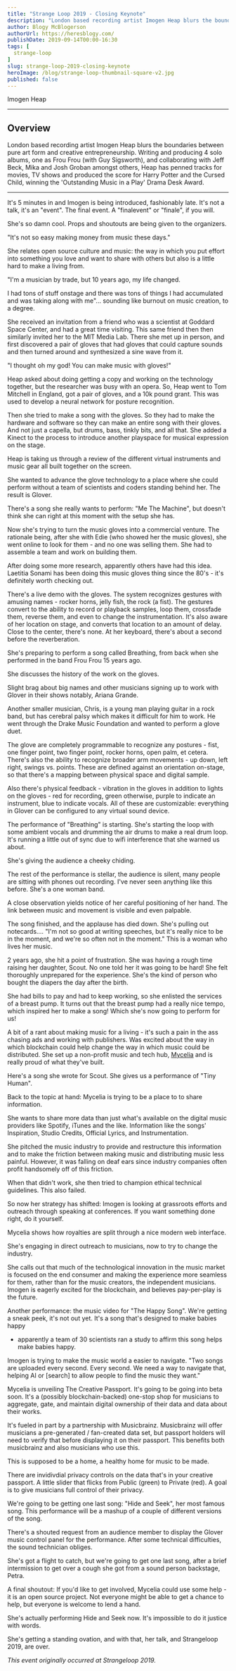 ```yaml
---
title: "Strange Loop 2019 - Closing Keynote"
description: "London based recording artist Imogen Heap blurs the boundaries between pure art form and creative entrepreneurship. Writing and producing 4 solo albums, one as Frou Frou (with Guy Sigsworth), and collaborating with Jeff Beck, Mika and Josh Groban amongst others, Heap has penned tracks for movies, TV shows and produced the score for Harry Potter and the Cursed Child, winning the 'Outstanding Music in a Play' Drama Desk Award."
author: Blogy McBlogerson
authorUrl: https://heresblogy.com/
publishDate: 2019-09-14T00:00-16:30
tags: [
  strange-loop
]
slug: strange-loop-2019-closing-keynote
heroImage: /blog/strange-loop-thumbnail-square-v2.jpg
published: false
---
```


<div class="container p-0 liveblog-presenters">
  <div class="row m-0">
      <p class=" mr-12 m-0">
        <span class="liveblog-presenters__name">Imogen Heap</span>
        <a href="https://twitter.com/imogenheap" target="_blank" title="Twitter"><i class="fa fa-twitter pr-2"></i></a>
        <a href="http://www.imogenheap.com/" target="_blank" title="Speaker's site"><i class="fa fa-globe pr-2"></i></a>
      </p>
  </div>
</div>

---

## Overview

London based recording artist Imogen Heap blurs the boundaries between pure art
form and creative entrepreneurship. Writing and producing 4 solo albums, one as
Frou Frou (with Guy Sigsworth), and collaborating with Jeff Beck, Mika and Josh
Groban amongst others, Heap has penned tracks for movies, TV shows and produced
the score for Harry Potter and the Cursed Child, winning the 'Outstanding Music
in a Play' Drama Desk Award.

---

It's 5 minutes in and Imogen is being introduced, fashionably late. It's not a
talk, it's an "event". The final event. A "finalevent" or "finale", if you
will.

She's so damn cool. Props and shoutouts are being given to the organizers.

"It's not so easy making money from music these days."

She relates open source culture and music: the way in which you put effort into
something you love and want to share with others but also is a little hard to
make a living from.

"I'm a musician by trade, but 10 years ago, my life changed.

I had tons of stuff onstage and there was tons of things I had accumulated and
was taking along with me"... sounding like burnout on music creation, to a
degree.

She received an invitation from a friend who was a scientist at Goddard Space
Center, and had a great time visiting. This same friend then then similarly
invited her to the MIT Media Lab. There she met up in person, and first
discovered a pair of gloves that had gloves that could capture sounds and then
turned around and synthesized a sine wave from it.

"I thought oh my god! You can make music with gloves!"

Heap asked about doing getting a copy and working on the technology together,
but the researcher was busy with an opera. So, Heap went to Tom Mitchell in
England, got a pair of gloves, and  a 10k pound grant. This was used to develop
a neural network for posture recognition. 

Then she tried to make a song with the gloves. So they had to make the hardware
and software so they can make an entire song with their gloves. And not just a
capella, but drums, bass, tinkly bits, and all that. She added a Kinect to the
process to introduce another playspace for musical expression on the stage.

Heap is taking us through a review of the different virtual instruments and
music gear all built together on the screen.

She wanted to advance the glove technology to a place where she could perform
without a team of scientists and coders standing behind her. The result is
Glover.

There's a song she really wants to perform: "Me The Machine", but doesn't think
she can right at this moment with the setup she has.

Now she's trying to turn the music gloves into a commercial venture. The
rationale being, after she with Edie (who showed her the music gloves), she
went online to look for them - and no one was selling them. She had to assemble
a team and work on building them.

After doing some more research, apparently others have had this idea. Laetitia
Sonami has been doing this music gloves thing since the 80's - it's definitely
worth checking out.

There's a live demo with the gloves. The system recognizes gestures with
amusing names - rocker horns, jelly fish, the rock (a fist).  The gestures
convert to the ability to record or playback samples, loop them, crossfade
them, reverse them, and even to change the instrumentation. It's also aware of
her location on stage, and converts that location to an amount of delay. Close
to the center, there's none. At her keyboard, there's about a second before the
reverberation.

She's preparing to perform a song called Breathing, from back when she
performed in the band Frou Frou 15 years ago.

She discusses the history of the work on the gloves.

Slight brag about big names and other musicians signing up to work with Glover
in their shows notably, Ariana Grande. 

Another smaller musician, Chris, is a young man playing guitar in a rock band,
but has cerebral palsy which makes it difficult for him to work. He went
through the Drake Music Foundation and wanted to perform a glove duet.

The glove are completely programmable to recognize any postures - fist, one
finger point, two finger point, rocker horns, open palm, et cetera. There's
also the ability to recognize broader arm movements - up down, left right,
swings vs. points. These are defined against an orientation on-stage, so that
there's a mapping between physical space and digital sample.

Also there's physical feedback - vibration in the gloves in addition to lights
on the gloves - red for recording, green otherwise, purple to indicate an
instrument, blue to indicate vocals. All of these are customizable: everything
in Glover can be configured to any virtual sound device.

The performance of "Breathing" is starting. She's starting the loop with some
ambient vocals and drumming the air drums to make a real drum loop. It's
running a little out of sync due to wifi interference that she warned us about.

She's giving the audience a cheeky chiding.

The rest of the performance is stellar, the audience is silent, many people are
sitting with phones out recording. I've never seen anything like this before.
She's a one woman band.

A close observation yields notice of her careful positioning of her hand. The
link between music and movement is visible and even palpable. 

The song finished, and the applause has died down. She's pulling out
notecards.... "I'm not so good at writing speeches, but it's really nice to be
in the moment, and we're so often not in the moment." This is a woman who lives
her music.

2 years ago, she hit a point of frustration. She was having a rough time
raising her daughter, Scout. No one told her it was going to be hard! She felt
thoroughly unprepared for the experience. She's the kind of person who bought
the diapers the day after the birth.

She had bills to pay and had to keep working, so she enlisted the services of a
breast pump. It turns out that the breast pump had a really nice tempo, which
inspired her to make a song! Which she's now going to perform for us!

A bit of a rant about making music for a living - it's such a pain in the ass
chasing ads and working with publishers. Was excited about the way in which
blockchain could help change the way in which music could be distributed. She
set up a non-profit music and tech hub, [Mycelia][mycelia] and is really proud
of what they've built.

Here's a song she wrote for Scout. She gives us a performance of "Tiny Human".

Back to the topic at hand: Mycelia is trying to be a place to to share information.

She wants to share more data than just what's available on the digital music
providers like Spotify, iTunes and the like. Information like the songs'
Inspiration, Studio Credits, Official Lyrics, and Instrumentation.

She pitched the music industry to provide and restructure this information and
to make the friction between making music and distributing music less painful.
However, it was falling on deaf ears since industry companies often profit
handsomely off of this friction.

When that didn't work, she then tried to champion ethical technical guidelines.
This also failed.

So now her strategy has shifted: Imogen is looking at grassroots efforts and
outreach through speaking at conferences. If you want something done right, do
it yourself.

Mycelia shows how royalties are split through a nice modern web interface.

She's engaging in direct outreach to musicians, now to try to change the
industry.

She calls out that much of the technological innovation in the music market is
focused on the end consumer and making the experience more seamless for them,
rather than for the music creators, the independent musicians. Imogen is
eagerly excited for the blockchain, and believes pay-per-play is the future.

Another performance: the music video for "The Happy Song". We're getting a
sneak peek, it's not out yet.  It's a song that's designed to make babies happy
- apparently a team of 30 scientists ran a study to affirm this song helps make
babies happy.

Imogen is trying to make the music world a easier to navigate. "Two songs are
uploaded every second. Every second. We need a way to navigate that, helping AI
or [search] to allow people to find the music they want."

Mycelia is unveiling The Creative Passport. It's going to be going into beta
soon. It's a (possibly blockchain-backed) one-stop shop for musicians to
aggregate, gate, and maintain digital ownership of their data and data about
their works.

It's fueled in part by a partnership with Musicbrainz. Musicbrainz will offer
musicians a pre-generated / fan-created data set, but passport holders will
need to verify that before displaying it on their passport. This benefits both
musicbrainz and also musicians who use this.

This is supposed to be a home, a healthy home for music to be made.

There are invidivdial privacy controls on the data that's in your creative
passport. A little slider that flicks from Public (green) to Private (red). A
goal is to give musicians full control of their privacy.

We're going to be getting one last song: "Hide and Seek", her most famous song.
This performance will be a mashup of a couple of different versions of the
song.

There's a shouted request from an audience member to display the Glover music
control panel for the performance. After some technical difficulties, the sound
technician obliges.

She's got a flight to catch, but we're going to get one last song, after a
brief intermission to get over a cough she got from a sound person backstage,
Petra.

A final shoutout: If you'd like to get involved, Mycelia could use some help -
it is an open source project. Not everyone might be able to get a chance to
help, but everyone is welcome to lend a hand.

She's actually performing Hide and Seek now. It's impossible to do it justice
with words.

She's getting a standing ovation, and with that, her talk, and Strangeloop
2019, are over.

*This event originally occurred at Strangeloop 2019.*

[mycelia]: https://myceliaformusic.org
<!-- Note on images
  Images (e.g. my_image.jpg) should be put in the `website/static/blog/strange-loop-2019` directory, with the path to the image in your post being `/blog/strange-loop-2019/my_image.jpg`. If you'd rather host the images somewhere else for ease of use, that's fine too.

  Please also try to keep your images to a reasonable size by:
    - Using JPEG compression, unless image is mostly solid color 
    - JPEG compression set between 60%-80%
    - Resizing the image to be no wider then 750px
    - If PNG, use a tool like ImageOptim (https://imageoptim.com/mac) to optimize the file size

  I suggest re-sizing and compressing all the images in one batch as a last step.
-->  
